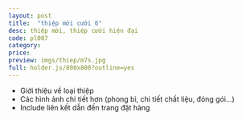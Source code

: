 ```yaml
---
layout: post
title:  "thiệp mời cưới 6"
desc: thiệp mời, thiệp cưới hiện đại
code: pl007
category:
price:
preview: imgs/thiep/m7s.jpg
full: holder.js/800x800?outline=yes
---
```


- Giới thiệu về loại thiệp
- Các hình ảnh chi tiết hơn (phong bì, chi tiết chất liệu, đóng gói...)
- Include liên kết dẫn đến trang đặt hàng
